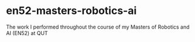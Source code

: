 # en52-masters-robotics-ai
The work I performed throughout the course of my Masters of Robotics and AI (EN52) at QUT
